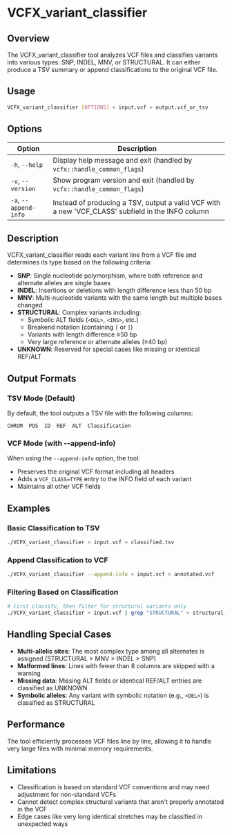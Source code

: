 # VCFX_variant_classifier

## Overview

The VCFX_variant_classifier tool analyzes VCF files and classifies variants into various types: SNP, INDEL, MNV, or STRUCTURAL. It can either produce a TSV summary or append classifications to the original VCF file.

## Usage

```bash
VCFX_variant_classifier [OPTIONS] < input.vcf > output.vcf_or_tsv
```

## Options

| Option | Description |
|--------|-------------|
| `-h`, `--help` | Display help message and exit (handled by `vcfx::handle_common_flags`) |
| `-v`, `--version` | Show program version and exit (handled by `vcfx::handle_common_flags`) |
| `-a`, `--append-info` | Instead of producing a TSV, output a valid VCF with a new 'VCF_CLASS' subfield in the INFO column |

## Description

VCFX_variant_classifier reads each variant line from a VCF file and determines its type based on the following criteria:

- **SNP**: Single nucleotide polymorphism, where both reference and alternate alleles are single bases
- **INDEL**: Insertions or deletions with length difference less than 50 bp
- **MNV**: Multi-nucleotide variants with the same length but multiple bases changed
- **STRUCTURAL**: Complex variants including:
  - Symbolic ALT fields (`<DEL>`, `<INS>`, etc.)
  - Breakend notation (containing `[` or `]`)
  - Variants with length difference ≥50 bp
  - Very large reference or alternate alleles (≥40 bp)
- **UNKNOWN**: Reserved for special cases like missing or identical REF/ALT

## Output Formats

### TSV Mode (Default)

By default, the tool outputs a TSV file with the following columns:
```
CHROM  POS  ID  REF  ALT  Classification
```

### VCF Mode (with --append-info)

When using the `--append-info` option, the tool:
- Preserves the original VCF format including all headers
- Adds a `VCF_CLASS=TYPE` entry to the INFO field of each variant
- Maintains all other VCF fields

## Examples

### Basic Classification to TSV

```bash
./VCFX_variant_classifier < input.vcf > classified.tsv
```

### Append Classification to VCF

```bash
./VCFX_variant_classifier --append-info < input.vcf > annotated.vcf
```

### Filtering Based on Classification

```bash
# First classify, then filter for structural variants only
./VCFX_variant_classifier < input.vcf | grep "STRUCTURAL" > structural_variants.tsv
```

## Handling Special Cases

- **Multi-allelic sites**: The most complex type among all alternates is assigned (STRUCTURAL > MNV > INDEL > SNP)
- **Malformed lines**: Lines with fewer than 8 columns are skipped with a warning
- **Missing data**: Missing ALT fields or identical REF/ALT entries are classified as UNKNOWN
- **Symbolic alleles**: Any variant with symbolic notation (e.g., `<DEL>`) is classified as STRUCTURAL

## Performance

The tool efficiently processes VCF files line by line, allowing it to handle very large files with minimal memory requirements.

## Limitations

- Classification is based on standard VCF conventions and may need adjustment for non-standard VCFs
- Cannot detect complex structural variants that aren't properly annotated in the VCF
- Edge cases like very long identical stretches may be classified in unexpected ways 
